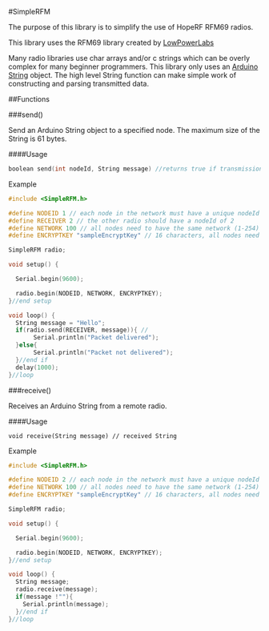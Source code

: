 #SimpleRFM

The purpose of this library is to simplify the use of HopeRF RFM69 radios.

This library uses the RFM69 library created by [LowPowerLabs](https://github.com/LowPowerLab/RFM69)

Many radio libraries use char arrays and/or c strings which can be overly complex for many beginner programmers.
This library only uses an [Arduino String](https://www.arduino.cc/en/Reference/StringObject) object. 
The high level String function can make simple work of constructing and parsing transmitted data.

##Functions

###send()

Send an Arduino String object to a specified node. The maximum size of the String is 61 bytes.

####Usage
```c++
boolean send(int nodeId, String message) //returns true if transmission successful
```

Example
```c++
#include <SimpleRFM.h>

#define NODEID 1 // each node in the network must have a unique nodeId (1-254)
#define RECEIVER 2 // the other radio should have a nodeId of 2
#define NETWORK 100 // all nodes need to have the same network (1-254)
#define ENCRYPTKEY "sampleEncryptKey" // 16 characters, all nodes need to have the same encryptKey

SimpleRFM radio;

void setup() {

  Serial.begin(9600);

  radio.begin(NODEID, NETWORK, ENCRYPTKEY);
}//end setup

void loop() {
  String message = "Hello";
  if(radio.send(RECEIVER, message)){ //
	   Serial.println("Packet delivered");
  }else{
	   Serial.println("Packet not delivered");
  }//end if
  delay(1000);
}//loop
```

###receive()

Receives an Arduino String from a remote radio.

####Usage
```
void receive(String message) // received String
```

Example
```c++
#include <SimpleRFM.h>

#define NODEID 2 // each node in the network must have a unique nodeId (1-254)
#define NETWORK 100 // all nodes need to have the same network (1-254)
#define ENCRYPTKEY "sampleEncryptKey" // 16 characters, all nodes need to have the same encryptKey

SimpleRFM radio;

void setup() {

  Serial.begin(9600);

  radio.begin(NODEID, NETWORK, ENCRYPTKEY);
}//end setup

void loop() {
  String message;
  radio.receive(message);
  if(message !""){
    Serial.println(message);
  }//end if
}//loop
```
